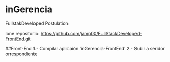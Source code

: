 # inGerencia
FullstakDeveloped Postulation

lone repositorio:
https://github.com/jamp00/FullStackDeveloped-FrontEnd.git

##Front-End
1.- Compilar aplicaión 'inGerencia-FrontEnd'
2.- Subir a seridor orrespondiente
